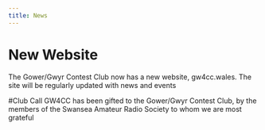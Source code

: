 ```yaml
---
title: News
---
```


# New Website
The Gower/Gwyr Contest Club now has a new website, gw4cc.wales. The site will be regularly updated with news and events

#Club Call
GW4CC has been gifted to the Gower/Gwyr Contest Club, by the members of the Swansea Amateur Radio Society to whom we are most grateful
